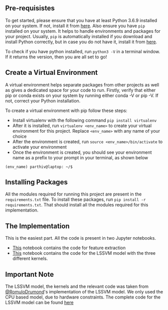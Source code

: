 ## Pre-requisistes

To get started, please ensure that you have at least Python 3.6.9 installed on your system. If not, install it from [here](https://www.python.org/downloads/). Also ensure you have `pip` installed on your system. It helps to handle environments and packages for your project. Usually, `pip` is automatically installed if you download and install Python correctly, but in case you do not have it, install it from [here](https://pip.pypa.io/en/stable/installation/).

To check if you have python installed, run `python3 -V` in a terminal window. If it returns the version, then you are all set to go!

## Create a Virtual Environment

A virtual environment helps separate packages from other projects as well as gives a dedicated space for your code to run. Firstly, verify that either pip or conda exists on your system by running either conda -V or pip -V. If not, correct your Python installation.

To create a virtual environment with pip follow these steps:
- Install virtualenv with the following command `pip install virtualenv`
- After it is installed, run `virtualenv <env_name>` to create your virtual environment for this project. Replace `<env_name>` with any name of your choice
- After the environment is created, run `source <env_name>/bin/activate` to activate your environment
- Once the environment is created, you should see your environment name as a prefix to your prompt in your terminal, as shown below
```
(env_name) parthiv@laptop: ~/$
```

## Installing Packages

All the modules required for running this project are present in the `requirements.txt` file. To install these packages, run `pip install -r requirements.txt`. That should install all the modules required for this implementation.

## The Implementation

This is the easiest part. All the code is present in two Jupyter notebooks.
- [This](https://github.com/Parthiv-M/eeg-classification/blob/e8dd387e3245513738b9137ebf5cd74b775310e2/anderson_1996/EEG%20Preprocessing%20and%20Feature%20Extraction.ipynb) notebook contains the code for feature extraction
- [This](https://github.com/Parthiv-M/eeg-classification/blob/e8dd387e3245513738b9137ebf5cd74b775310e2/anderson_1996/Neural%20Network.ipynb) notebook contains the code for the LSSVM model with the three different kernels.

## Important Note

The LSSVM model, the kernels and the relevant code was taken from [@RomuloDrumond](https://github.com/RomuloDrumond)'s implementation of the LSSVM model. We only used the CPU based model, due to hardware constraints. The complete code for the LSSVM model can be found [here](https://github.com/RomuloDrumond/LSSVM)